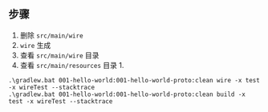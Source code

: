 
## 步骤

1. 删除 `src/main/wire`
2. `wire` 生成
3. 查看 `src/main/wire` 目录
4. 查看 `src/main/resources` 目录
   1. 



```shell
.\gradlew.bat 001-hello-world:001-hello-world-proto:clean wire -x test -x wireTest --stacktrace
.\gradlew.bat 001-hello-world:001-hello-world-proto:clean build -x test -x wireTest --stacktrace
```
